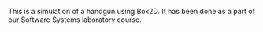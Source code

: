 This is a simulation of a handgun using Box2D. It has been done as a part of our Software Systems laboratory course. 

